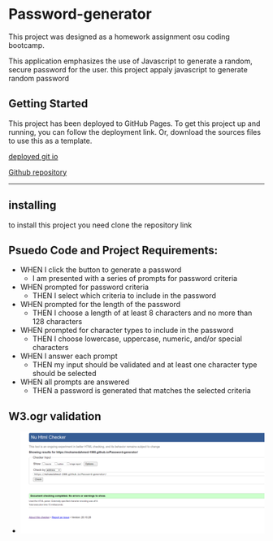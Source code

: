 # Password-generator

<p>This project was designed as a homework assignment osu coding bootcamp.

This application emphasizes the use of Javascript to generate a random, secure password for the user.
this project appaly javascript to generate random password</p>

## Getting Started

<p>This project has been deployed to GitHub Pages. To get this project up and running, you can follow the deployment link. Or, download the sources files to use this as a template.</p>

[deployed git io ](https://mohamedahmed-1980.github.io/Password-generator/) <br>

[Github repository](https://github.com/mohamedahmed-1980/Password-generator.git)

<hr style = "solid 2px black">

## installing

<p>to install this project you need clone the repository link <p>

## Psuedo Code and Project Requirements:

- WHEN I click the button to generate a password
  - I am presented with a series of prompts for password criteria
- WHEN prompted for password criteria
  - THEN I select which criteria to include in the password
- WHEN prompted for the length of the password
  - THEN I choose a length of at least 8 characters and no more than 128 characters
- WHEN prompted for character types to include in the password
  - THEN I choose lowercase, uppercase, numeric, and/or special characters
- WHEN I answer each prompt
  - THEN my input should be validated and at least one character type should be selected
- WHEN all prompts are answered
  - THEN a password is generated that matches the selected criteria

## W3.ogr validation

- ![W3 VALIDATION](W3.png)

